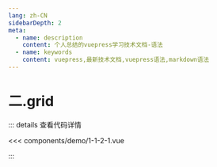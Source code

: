 ```yaml
---
lang: zh-CN
sidebarDepth: 2
meta:
  - name: description
    content: 个人总结的vuepress学习技术文档-语法
  - name: keywords
    content: vuepress,最新技术文档,vuepress语法,markdown语法
---
```


# 二.grid

  <Container url="https://zhoubichuan.com/resume/demo/?type=echarts&name=1-1-2-1.vue" />

::: details 查看代码详情

<<< components/demo/1-1-2-1.vue

:::